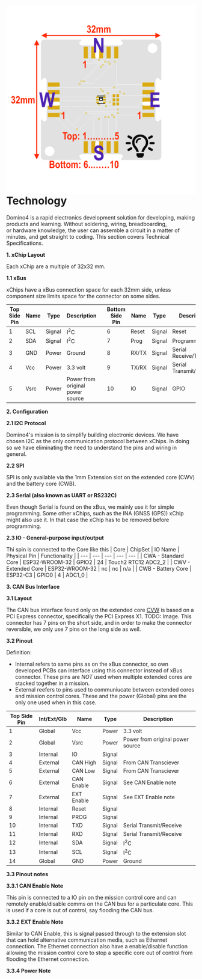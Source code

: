 <img align=right src="assets/Example%20xChip.png" width="600">

# Technology
Domino4 is a rapid electronics development solution for developing, making products and learning. Without soldering, wiring, breadboarding, or hardware knowledge, the user can assemble a circuit in a matter of minutes, and get straight to coding. This section covers Technical Specifications. 

**1\. xChip Layout**

Each xChip are a multiple of 32x32 mm.

**1.1 xBus**

xChips have a xBus connection space for each 32mm side, unless component size limits space for the connector on some sides. 

| Top Side Pin | Name | Type | Description |     | Bottom Side Pin | Name | Type | Description |
| --- | --- | --- | --- | --- | --- | --- | --- | --- |
| 1   | SCL | Signal | I<sup>2</sup>C |     | 6   | Reset | Signal | Reset |
| 2   | SDA | Signal | I<sup>2</sup>C |     | 7   | Prog | Signal | Programming Pin |
| 3   | GND | Power | Ground |     | 8   | RX/TX | Signal | Serial Receive/Transmit |
| 4   | Vcc | Power | 3.3 volt |     | 9   | TX/RX | Signal | Serial Transmit/Receive |
| 5   | Vsrc | Power | Power from original power source |     | 10  | IO | Signal | GPIO |

**2\. Configuration**

**2.1 I2C Protocol**

Domino4's mission is to simplify building electronic devices. We have chosen I2C as the only communication protocol between xChips. In doing so we have eliminating the need to understand the pins and wiring in general.

**2.2 SPI**

SPI is only available via the 1mm Extension slot on the extended core (CWV) and the battery core (CWB).

**2.3 Serial (also known as UART or RS232C)**

Even though Serial is found on the xBus, we mainly use it for simple programming. Some other xChips, such as the INA (GNSS (GPS)) xChip might also use it. In that case the xChip has to be removed before programming.

**2.3 IO - General-purpose input/output**

Thi spin is connected to the Core like this
| Core | ChipSet | IO Name | Physical Pin | Functionality |
| --- | --- | --- | --- | --- | 
| CWA - Standard Core | ESP32-WROOM-32 | GPIO2 | 24 | Touch2 RTC12 ADC2_2 |
| CWV - Extended Core | ESP32-WROOM-32 | nc | nc | n/a |
| CWB - Battery Core | ESP32-C3 | GPIO0 | 4 | ADC1_0 |

**3\. CAN Bus Interface**

**3.1 Layout**

The CAN bus interface found only on the extended core [CVW](https://github.com/domino4com/CWV) is based on a PCI Express connector, specifically the PCI Express X1.
TODO: Image.
This connector has 7 pins on the short side, and in order to make the connector reversible, we only use 7 pins on the long side as well.

**3.2 Pinout**

Definition:
- Internal refers to same pins as on the xBus connector, so own developed PCBs can interface using this connector instead of xBus connector. These pins are *NOT* used when multiple extended cores are stacked together in a mission.
- External reefers to pins used to communiucate between extended cores and mission control cores. These and the power (Global) pins are the only one used when in this case.

| Top Side Pin | Int/Ext/Glb | Name | Type | Description | 
| --- | --- | --- | --- | --- |
| 1   | Global | Vcc | Power | 3.3 volt | 
| 2   | Global | Vsrc | Power | Power from original power source | 
| 3   | Internal | IO | Signal |  |  
| 4   | External | CAN High | Signal | From CAN Transciever |  
| 5   | External | CAN Low | Signal |  From CAN Transciever|  
| 6   | External | CAN Enable | Signal |  See CAN Enable note|  
| 7   | External | EXT Enable | Signal |  See EXT Enable note|  
| 8   | Internal | Reset | Signal |  |  
| 9   | Internal | PROG | Signal |  |  
| 10  | Internal | TXD | Signal |  Serial Transmit/Receive|  
| 11  | Internal | RXD | Signal | Serial Transmit/Receive |  
| 12  | Internal | SDA | Signal | I<sup>2</sup>C |  
| 13  | Internal | SCL | Signal | I<sup>2</sup>C |  
| 14  | Global | GND | Power | Ground |    

**3.3 Pinout notes**
 
**3.3.1 CAN Enable Note**

This pin is connected to a IO pin on the mission control core and can remotely enable/disable comms on the CAN bus for a particulate core. This is used if a core is out of control, say flooding the CAN bus.

**3.3.2 EXT Enable Note**

Similar to CAN Enable, this is signal passed through to the extension slot that can hold alternative communication media, such as Ethernet connection. The Ethernet connection also have a enable/disable function allowing the mission control core to stop a specific core out of control from flooding the Ethernet connection.

**3.3.4 Power Note**


